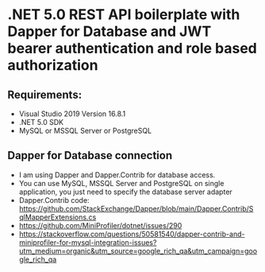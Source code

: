 # .NET 5.0 REST API boilerplate with Dapper for Database and JWT bearer authentication and role based authorization

## Requirements:
- Visual Studio 2019 Version 16.8.1
- .NET 5.0 SDK
- MySQL or MSSQL Server or PostgreSQL

## Dapper for Database connection
- I am using Dapper and Dapper.Contrib for database access. 
- You can use MySQL, MSSQL Server and PostgreSQL on single application, you just need to specify the database server adapter
- Dapper.Contrib code: https://github.com/StackExchange/Dapper/blob/main/Dapper.Contrib/SqlMapperExtensions.cs
- https://github.com/MiniProfiler/dotnet/issues/290
- https://stackoverflow.com/questions/50581540/dapper-contrib-and-miniprofiler-for-mysql-integration-issues?utm_medium=organic&utm_source=google_rich_qa&utm_campaign=google_rich_qa
